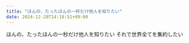 ```yaml
---
title: "ほんの、たったほんの一秒だけ他人を知りたい"
date: 2024-12-20T14:18:51+09:00
---
```

ほんの、たったほんの一秒だけ他人を知りたい
それで世界全てを集約したい
